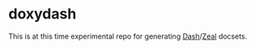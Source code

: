 # doxydash

This is at this time experimental repo for generating [Dash](https://kapeli.com/dash)/[Zeal](https://zealdocs.org/) docsets.